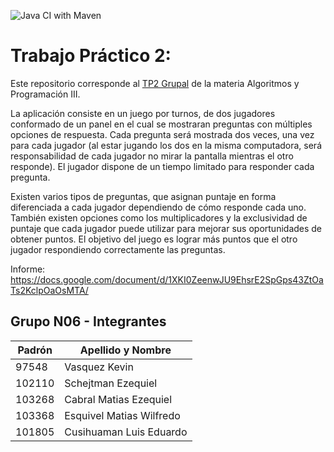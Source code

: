 ![Java CI with Maven](https://github.com/LuisCusihuaman/tp2-algo3/workflows/Java%20CI%20with%20Maven/badge.svg)
# Trabajo Práctico 2:
Este repositorio corresponde al [TP2 Grupal](https://drive.google.com/file/d/1dvx7QjCFtL-zMiupm4ckqBG0udupYlpO) de la materia Algoritmos y Programación III.

La aplicación consiste en un juego por turnos, de dos jugadores conformado de un panel en el cual se mostraran preguntas con múltiples opciones de respuesta.
Cada pregunta será mostrada dos veces, una vez para cada jugador (al estar jugando los dos en la misma computadora, será responsabilidad de cada jugador no mirar la pantalla mientras el otro responde). 
El jugador dispone de un tiempo limitado para responder cada pregunta.

Existen varios tipos de preguntas, que asignan puntaje en forma diferenciada a cada jugador dependiendo de cómo responde cada uno.
También existen opciones como los multiplicadores y la exclusividad de puntaje que cada jugador puede utilizar para mejorar sus oportunidades de obtener puntos.
El objetivo del juego es lograr más puntos que el otro jugador respondiendo correctamente las preguntas.

Informe: https://docs.google.com/document/d/1XKI0ZeenwJU9EhsrE2SpGps43ZtOaTs2KclpOaOsMTA/

## Grupo N06 - Integrantes

| Padrón | Apellido y Nombre       |
|--------|------------------------ |
| 97548  | Vasquez Kevin    	   |
| 102110 | Schejtman Ezequiel      |
| 103268 | Cabral Matias Ezequiel  |
| 103368 | Esquivel Matias Wilfredo|
| 101805 | Cusihuaman Luis Eduardo |
